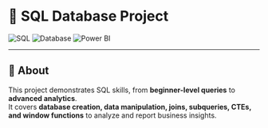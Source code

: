 # 📘 SQL Database Project

![SQL](https://img.shields.io/badge/Language-SQL-blue)
![Database](https://img.shields.io/badge/Database-MySQL%2FPostgres%2FSQLServer-green)
![Power BI](https://img.shields.io/badge/Visualization-Power%20BI%2FTableau-yellow)

---

## 📌 About
This project demonstrates SQL skills, from **beginner-level queries** to **advanced analytics**.  
It covers **database creation, data manipulation, joins, subqueries, CTEs, and window functions** to analyze and report business insights.



